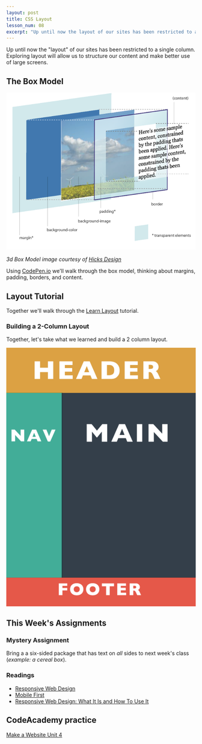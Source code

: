 ```yaml
---
layout: post
title: CSS Layout
lesson_num: 08
excerpt: "Up until now the layout of our sites has been restricted to a single column. Exploring layout will allow us to structure our content and make better use of large screens."
---
```



<p class="lead">
  Up until now the "layout" of our sites has been restricted to a single column. Exploring layout will allow us to structure our content and make better use of large screens.
</p>

## The Box Model

![3D Box Model](/lesson_files/3d_box_model.png)

*3d Box Model image courtesy of [Hicks Design](http://www.hicksdesign.co.uk/boxmodel/)*

Using [CodePen.io](http://codepen.io/) we'll walk through the box model, thinking about margins, padding, borders, and content.

## Layout Tutorial

Together we'll walk through the [Learn Layout](http://learnlayout.com/) tutorial.

### Building a 2-Column Layout

Together, let's take what we learned and build a 2 column layout.

![2 column layout](/lesson_files/2-column.png)

## This Week's Assignments

### Mystery Assignment

Bring a a six-sided package that has text on *all* sides to next week's class (*example: a cereal box*).

### Readings

- [Responsive Web Design](http://alistapart.com/article/responsive-web-design/)
- [Mobile First](http://www.lukew.com/ff/entry.asp?933)
- [Responsive Web Design: What It Is and How To Use It](http://coding.smashingmagazine.com/2011/01/12/guidelines-for-responsive-web-design/)

## CodeAcademy practice

[Make a Website Unit 4](https://www.codecademy.com/en/skills/make-a-website/topics/css-properties-layout/css-layout-intro)
